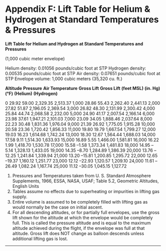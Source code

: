 # Appendix F: Lift Table for Helium & Hydrogen at Standard Temperatures & Pressures

**Lift Table for Helium and Hydrogen at Standard Temperatures and Pressures**

(1,000 cubic meter envelope)

Helium density: 0.01056 pounds/cubic foot at STP
Hydrogen density: 0.00535 pounds/cubic foot at STP
Air density: 0.07651 pounds/cubic foot at STP
Envelope volume: 1,000 cubic meters (35,320 cu. ft.)

**Altitude** **Pressure** **Air Temperature** **Gross Lift** **Gross Lift**
**(feet MSL)** **(in. Hg)** **(°F)** **(Helium)** **(Hydrogen)**

0 29.92 59.00 2,329.35 2,513.37
1,000 28.86 55.43 2,262.40 2,441.13
2,000 27.82 51.87 2,196.05 2,369.54
3,000 26.82 48.30 2,131.99 2,300.42
4,000 25.84 44.74 2,068.58 2,232.00
5,000 24.90 41.17 2,007.54 2,166.14
6,000 23.98 37.61 1,947.21 2,101.03
7,000 23.09 34.05 1,888.46 2,037.64
8,000 22.23 30.48 1,831.36 1,976.04
9,000 21.39 26.92 1,775.05 1,915.28
10,000 20.58 23.36 1,720.42 1,856.33
11,000 19.80 19.79 1,667.54 1,799.27
12,000 19.03 16.23 1,614.68 1,742.24
13,000 18.30 12.67 1,564.44 1,688.03
14,000 17.58 9.11 1,514.30 1,633.93
15,000 16.89 5.55 1,466.00 1,581.81
16,000 16.22 1.99 1,418.70 1,530.78
17,000 15.58 –1.58 1,373.34 1,481.83
18,000 14.95 –5.14 1,328.13 1,433.05
19,000 14.35 –8.70 1,284.89 1,386.39
20,000 13.76 –12.25 1,241.84 1,339.94
21,000 13.20 –15.81 1,200.85 1,295.72
22,000 12.65 –19.37 1,160.12 1,251.77
23,000 12.12 –22.93 1,120.57 1,209.10
24,000 11.61 –26.49 1,082.24 1,167.74
25,000 11.12 –30.05 1,045.15 1,127.72


1. Pressures and Temperatures taken from U. S. Standard Atmosphere Supplements, 1966, ESSA,
NASA, USAF; Table 5.2, Geometric Altitudes, English Units
2. Tables assume no effects due to superheating or impurities in lifting gas supply.
3. Entire volume is assumed to be completely filled with lifting gas as would normally be the case on
initial ascent.
4. For all descending altitudes, or for partially full envelopes, use the gross lift shown for the altitude at
which the envelope would be completely full. This is called the pressure altitude and is equal to the
maximum altitude achieved during the flight, if the envelope was full at that altitude. Gross lift does
NOT change as balloon descends unless additional lifting gas is lost.


-----

